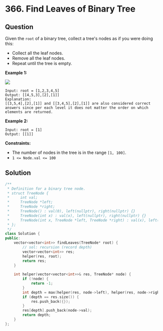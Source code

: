 # 366. Find Leaves of Binary Tree

## Question

Given the `root` of a binary tree, collect a tree's nodes as if you were doing this:

* Collect all the leaf nodes.
* Remove all the leaf nodes.
* Repeat until the tree is empty.

**Example 1:**

![](https://assets.leetcode.com/uploads/2021/03/16/remleaves-tree.jpg)

```text
Input: root = [1,2,3,4,5]
Output: [[4,5,3],[2],[1]]
Explanation:
[[3,5,4],[2],[1]] and [[3,4,5],[2],[1]] are also considered correct answers since per each level it does not matter the order on which elements are returned.
```

**Example 2:**

```text
Input: root = [1]
Output: [[1]]
```

**Constraints:**

* The number of nodes in the tree is in the range `[1, 100]`.
* `1 <= Node.val <= 100`

## Solution

```cpp
/**
 * Definition for a binary tree node.
 * struct TreeNode {
 *     int val;
 *     TreeNode *left;
 *     TreeNode *right;
 *     TreeNode() : val(0), left(nullptr), right(nullptr) {}
 *     TreeNode(int x) : val(x), left(nullptr), right(nullptr) {}
 *     TreeNode(int x, TreeNode *left, TreeNode *right) : val(x), left(left), right(right) {}
 * };
 */
class Solution {
public:
    vector<vector<int>> findLeaves(TreeNode* root) {
        // sol: recursion (record depth)
        vector<vector<int>> res;
        helper(res, root);
        return res;
    }
    
    int helper(vector<vector<int>>& res, TreeNode* node) {
        if (!node) {
            return -1;
        }
        int depth = max(helper(res, node->left), helper(res, node->right)) + 1;
        if (depth == res.size()) {
            res.push_back({});
        }
        res[depth].push_back(node->val);
        return depth;
    }
};
```

